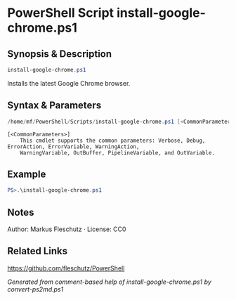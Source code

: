 # PowerShell Script install-google-chrome.ps1

## Synopsis & Description
```powershell
install-google-chrome.ps1
```

Installs the latest Google Chrome browser.

## Syntax & Parameters
```powershell
/home/mf/PowerShell/Scripts/install-google-chrome.ps1 [<CommonParameters>]
```

```
[<CommonParameters>]
    This cmdlet supports the common parameters: Verbose, Debug, ErrorAction, ErrorVariable, WarningAction, 
    WarningVariable, OutBuffer, PipelineVariable, and OutVariable.
```

## Example
```powershell
PS>.\install-google-chrome.ps1
```


## Notes
Author: Markus Fleschutz · License: CC0

## Related Links
https://github.com/fleschutz/PowerShell

*Generated from comment-based help of install-google-chrome.ps1 by convert-ps2md.ps1*
